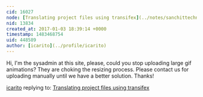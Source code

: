 ```yaml
---
cid: 16027
node: [Translating project files using transifex](../notes/sanchittechnogeek/01-03-2017/translating-project-files-using-transifex)
nid: 13834
created_at: 2017-01-03 18:39:14 +0000
timestamp: 1483468754
uid: 448589
author: [icarito](../profile/icarito)
---
```


Hi,
I'm the sysadmin at this site, please, could you stop uploading large gif animations? They are choking the resizing process. Please contact us for uploading manually until we have a better solution.
Thanks!

[icarito](../profile/icarito) replying to: [Translating project files using transifex](../notes/sanchittechnogeek/01-03-2017/translating-project-files-using-transifex)

